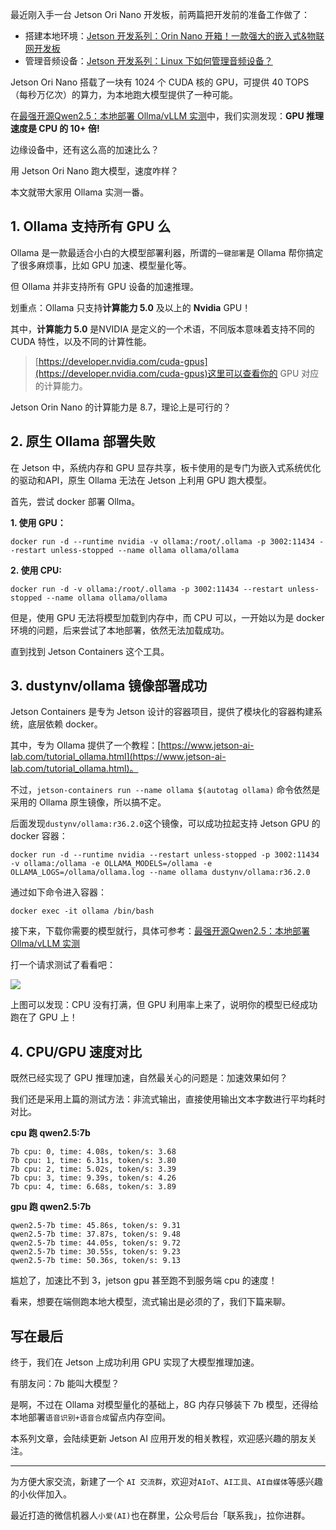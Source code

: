 ﻿最近刚入手一台 Jetson Ori Nano 开发板，前两篇把开发前的准备工作做了：
- 搭建本地环境：[Jetson 开发系列：Orin Nano 开箱！一款强大的嵌入式&物联网开发板](https://blog.csdn.net/u010522887/article/details/142677847)
- 管理音频设备：[Jetson 开发系列：Linux 下如何管理音频设备？](https://blog.csdn.net/u010522887/article/details/142699413)

Jetson Ori Nano 搭载了一块有 1024 个 CUDA 核的 GPU，可提供 40 TOPS（每秒万亿次）的算力，为本地跑大模型提供了一种可能。

在[最强开源Qwen2.5：本地部署 Ollma/vLLM 实测](https://blog.csdn.net/u010522887/article/details/142478091)中，我们实测发现：**GPU 推理速度是 CPU 的 10+ 倍!**

边缘设备中，还有这么高的加速比么？

用 Jetson Ori Nano 跑大模型，速度咋样？

本文就带大家用 Ollama 实测一番。

## 1. Ollama 支持所有 GPU 么 

Ollama 是一款最适合小白的大模型部署利器，所谓的`一键部署`是 Ollama 帮你搞定了很多麻烦事，比如 GPU 加速、模型量化等。

但 Ollama 并非支持所有 GPU 设备的加速推理。

划重点：Ollama 只支持**计算能力 5.0** 及以上的 **Nvidia** GPU！

其中，**计算能力 5.0** 是NVIDIA 是定义的一个术语，不同版本意味着支持不同的 CUDA 特性，以及不同的计算性能。

> [https://developer.nvidia.com/cuda-gpus](https://developer.nvidia.com/cuda-gpus)这里可以查看你的 GPU 对应的计算能力。

Jetson Orin Nano 的计算能力是 8.7，理论上是可行的？

## 2. 原生 Ollama 部署失败

在 Jetson 中，系统内存和 GPU 显存共享，板卡使用的是专门为嵌入式系统优化的驱动和API，原生 Ollama 无法在 Jetson 上利用 GPU 跑大模型。

首先，尝试 docker 部署 Ollma。

**1. 使用 GPU：**
```
docker run -d --runtime nvidia -v ollama:/root/.ollama -p 3002:11434 --restart unless-stopped --name ollama ollama/ollama
```

**2. 使用 CPU:**

```
docker run -d -v ollama:/root/.ollama -p 3002:11434 --restart unless-stopped --name ollama ollama/ollama
```

但是，使用 GPU 无法将模型加载到内存中，而 CPU 可以，一开始以为是 docker 环境的问题，后来尝试了本地部署，依然无法加载成功。

直到找到 Jetson Containers 这个工具。

## 3. dustynv/ollama 镜像部署成功

Jetson Containers 是专为 Jetson 设计的容器项目，提供了模块化的容器构建系统，底层依赖 docker。

其中，专为 Ollama 提供了一个教程：[https://www.jetson-ai-lab.com/tutorial_ollama.html](https://www.jetson-ai-lab.com/tutorial_ollama.html)。

不过，`jetson-containers run --name ollama $(autotag ollama)` 命令依然是采用的 Ollama 原生镜像，所以搞不定。

后面发现`dustynv/ollama:r36.2.0`这个镜像，可以成功拉起支持 Jetson GPU 的docker 容器：

```
docker run -d --runtime nvidia --restart unless-stopped -p 3002:11434 -v ollama:/ollama -e OLLAMA_MODELS=/ollama -e OLLAMA_LOGS=/ollama/ollama.log --name ollama dustynv/ollama:r36.2.0
```

通过如下命令进入容器：

```
docker exec -it ollama /bin/bash
```

接下来，下载你需要的模型就行，具体可参考：[最强开源Qwen2.5：本地部署 Ollma/vLLM 实测](https://blog.csdn.net/u010522887/article/details/142478091)

打一个请求测试了看看吧：

![](https://img-blog.csdnimg.cn/img_convert/03424d805e3fee14a323b0d1b23234bb.png)

上图可以发现：CPU 没有打满，但 GPU 利用率上来了，说明你的模型已经成功跑在了 GPU 上！

## 4. CPU/GPU 速度对比

既然已经实现了 GPU 推理加速，自然最关心的问题是：加速效果如何？

我们还是采用上篇的测试方法：非流式输出，直接使用输出文本字数进行平均耗时对比。

**cpu 跑 qwen2.5:7b**

```
7b cpu: 0, time: 4.08s, token/s: 3.68
7b cpu: 1, time: 6.31s, token/s: 3.80
7b cpu: 2, time: 5.02s, token/s: 3.39
7b cpu: 3, time: 9.39s, token/s: 4.26
7b cpu: 4, time: 6.68s, token/s: 3.89
```

**gpu 跑 qwen2.5:7b**

```
qwen2.5-7b time: 45.86s, token/s: 9.31
qwen2.5-7b time: 37.87s, token/s: 9.48
qwen2.5-7b time: 44.05s, token/s: 9.72
qwen2.5-7b time: 30.55s, token/s: 9.23
qwen2.5-7b time: 50.36s, token/s: 9.13
```

尴尬了，加速比不到 3，jetson gpu 甚至跑不到服务端 cpu 的速度！

看来，想要在端侧跑本地大模型，流式输出是必须的了，我们下篇来聊。

## 写在最后

终于，我们在 Jetson 上成功利用 GPU 实现了大模型推理加速。

有朋友问：7b 能叫大模型？

是啊，不过在 Ollama 对模型量化的基础上，8G 内存只够装下 7b 模型，还得给本地部署`语音识别+语音合成`留点内存空间。

本系列文章，会陆续更新 Jetson AI 应用开发的相关教程，欢迎感兴趣的朋友关注。

--- 

为方便大家交流，新建了一个 `AI 交流群`，欢迎对`AIoT`、`AI工具`、`AI自媒体`等感兴趣的小伙伴加入。

最近打造的微信机器人`小爱(AI)`也在群里，公众号后台「联系我」，拉你进群。
